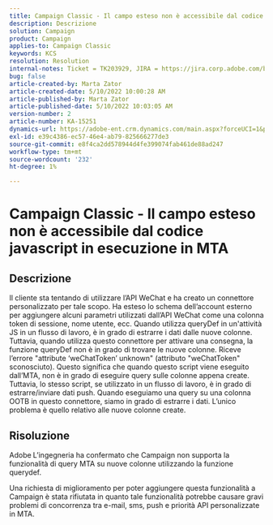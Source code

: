 ```yaml
---
title: Campaign Classic - Il campo esteso non è accessibile dal codice javascript in esecuzione in MTA
description: Descrizione
solution: Campaign
product: Campaign
applies-to: Campaign Classic
keywords: KCS
resolution: Resolution
internal-notes: Ticket = TK203929, JIRA = https://jira.corp.adobe.com/browse/NEO-20460, https://jira.corp.adobe.com/browse/NEO-20648
bug: false
article-created-by: Marta Zator
article-created-date: 5/10/2022 10:00:28 AM
article-published-by: Marta Zator
article-published-date: 5/10/2022 10:03:05 AM
version-number: 2
article-number: KA-15251
dynamics-url: https://adobe-ent.crm.dynamics.com/main.aspx?forceUCI=1&pagetype=entityrecord&etn=knowledgearticle&id=90301002-48d0-ec11-a7b5-00224809c101
exl-id: e39c4386-ec57-46e4-ab79-825666277de3
source-git-commit: e8f4ca2dd578944d4fe399074fab461de88ad247
workflow-type: tm+mt
source-wordcount: '232'
ht-degree: 1%

---
```


# Campaign Classic - Il campo esteso non è accessibile dal codice javascript in esecuzione in MTA

## Descrizione


Il cliente sta tentando di utilizzare l’API WeChat e ha creato un connettore personalizzato per tale scopo. Ha esteso lo schema dell’account esterno per aggiungere alcuni parametri utilizzati dall’API WeChat come una colonna token di sessione, nome utente, ecc. Quando utilizza queryDef in un&#39;attività JS in un flusso di lavoro, è in grado di estrarre i dati dalle nuove colonne. Tuttavia, quando utilizza questo connettore per attivare una consegna, la funzione queryDef non è in grado di trovare le nuove colonne. Riceve l’errore &quot;attribute ‘weChatToken’ unknown&quot; (attributo &quot;weChatToken&quot; sconosciuto). Questo significa che quando questo script viene eseguito dall’MTA, non è in grado di eseguire query sulle colonne appena create. Tuttavia, lo stesso script, se utilizzato in un flusso di lavoro, è in grado di estrarre/inviare dati push. Quando eseguiamo una query su una colonna OOTB in questo connettore, siamo in grado di estrarre i dati. L’unico problema è quello relativo alle nuove colonne create.


## Risoluzione


Adobe<b> </b>L’ingegneria ha confermato che Campaign non supporta la funzionalità di query MTA su nuove colonne utilizzando la funzione querydef.

Una richiesta di miglioramento per poter aggiungere questa funzionalità a Campaign è stata rifiutata in quanto tale funzionalità potrebbe causare gravi problemi di concorrenza tra e-mail, sms, push e priorità API personalizzate in MTA.
